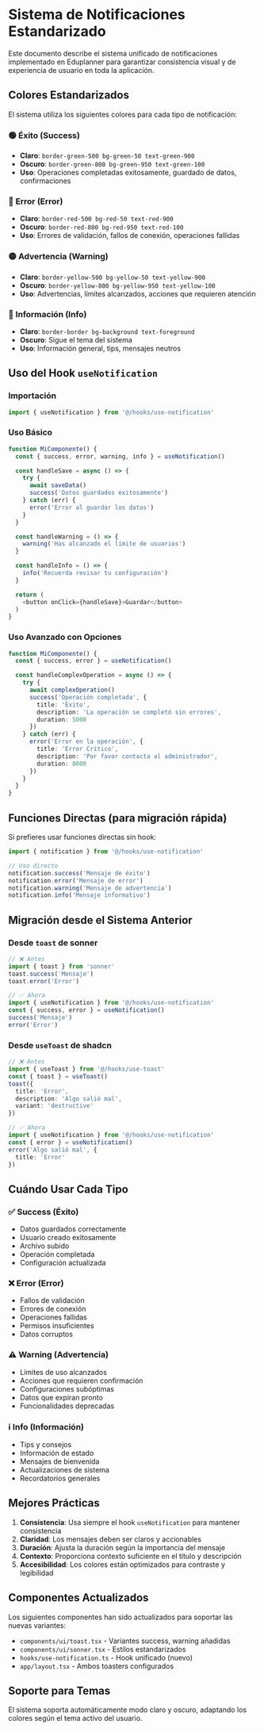 # Sistema de Notificaciones Estandarizado

Este documento describe el sistema unificado de notificaciones implementado en Eduplanner para garantizar consistencia visual y de experiencia de usuario en toda la aplicación.

## Colores Estandarizados

El sistema utiliza los siguientes colores para cada tipo de notificación:

### 🟢 Éxito (Success)
- **Claro**: `border-green-500 bg-green-50 text-green-900`
- **Oscuro**: `border-green-800 bg-green-950 text-green-100`
- **Uso**: Operaciones completadas exitosamente, guardado de datos, confirmaciones

### 🔴 Error (Error)
- **Claro**: `border-red-500 bg-red-50 text-red-900`
- **Oscuro**: `border-red-800 bg-red-950 text-red-100`
- **Uso**: Errores de validación, fallos de conexión, operaciones fallidas

### 🟡 Advertencia (Warning)
- **Claro**: `border-yellow-500 bg-yellow-50 text-yellow-900`
- **Oscuro**: `border-yellow-800 bg-yellow-950 text-yellow-100`
- **Uso**: Advertencias, límites alcanzados, acciones que requieren atención

### 🔵 Información (Info)
- **Claro**: `border-border bg-background text-foreground`
- **Oscuro**: Sigue el tema del sistema
- **Uso**: Información general, tips, mensajes neutros

## Uso del Hook `useNotification`

### Importación
```typescript
import { useNotification } from '@/hooks/use-notification'
```

### Uso Básico
```typescript
function MiComponente() {
  const { success, error, warning, info } = useNotification()

  const handleSave = async () => {
    try {
      await saveData()
      success('Datos guardados exitosamente')
    } catch (err) {
      error('Error al guardar los datos')
    }
  }

  const handleWarning = () => {
    warning('Has alcanzado el límite de usuarios')
  }

  const handleInfo = () => {
    info('Recuerda revisar tu configuración')
  }

  return (
    <button onClick={handleSave}>Guardar</button>
  )
}
```

### Uso Avanzado con Opciones
```typescript
function MiComponente() {
  const { success, error } = useNotification()

  const handleComplexOperation = async () => {
    try {
      await complexOperation()
      success('Operación completada', {
        title: 'Éxito',
        description: 'La operación se completó sin errores',
        duration: 5000
      })
    } catch (err) {
      error('Error en la operación', {
        title: 'Error Crítico',
        description: 'Por favor contacta al administrador',
        duration: 8000
      })
    }
  }
}
```

## Funciones Directas (para migración rápida)

Si prefieres usar funciones directas sin hook:

```typescript
import { notification } from '@/hooks/use-notification'

// Uso directo
notification.success('Mensaje de éxito')
notification.error('Mensaje de error')
notification.warning('Mensaje de advertencia')
notification.info('Mensaje informativo')
```

## Migración desde el Sistema Anterior

### Desde `toast` de sonner
```typescript
// ❌ Antes
import { toast } from 'sonner'
toast.success('Mensaje')
toast.error('Error')

// ✅ Ahora
import { useNotification } from '@/hooks/use-notification'
const { success, error } = useNotification()
success('Mensaje')
error('Error')
```

### Desde `useToast` de shadcn
```typescript
// ❌ Antes
import { useToast } from '@/hooks/use-toast'
const { toast } = useToast()
toast({
  title: 'Error',
  description: 'Algo salió mal',
  variant: 'destructive'
})

// ✅ Ahora
import { useNotification } from '@/hooks/use-notification'
const { error } = useNotification()
error('Algo salió mal', {
  title: 'Error'
})
```

## Cuándo Usar Cada Tipo

### ✅ Success (Éxito)
- Datos guardados correctamente
- Usuario creado exitosamente
- Archivo subido
- Operación completada
- Configuración actualizada

### ❌ Error (Error)
- Fallos de validación
- Errores de conexión
- Operaciones fallidas
- Permisos insuficientes
- Datos corruptos

### ⚠️ Warning (Advertencia)
- Límites de uso alcanzados
- Acciones que requieren confirmación
- Configuraciones subóptimas
- Datos que expiran pronto
- Funcionalidades deprecadas

### ℹ️ Info (Información)
- Tips y consejos
- Información de estado
- Mensajes de bienvenida
- Actualizaciones de sistema
- Recordatorios generales

## Mejores Prácticas

1. **Consistencia**: Usa siempre el hook `useNotification` para mantener consistencia
2. **Claridad**: Los mensajes deben ser claros y accionables
3. **Duración**: Ajusta la duración según la importancia del mensaje
4. **Contexto**: Proporciona contexto suficiente en el título y descripción
5. **Accesibilidad**: Los colores están optimizados para contraste y legibilidad

## Componentes Actualizados

Los siguientes componentes han sido actualizados para soportar las nuevas variantes:

- `components/ui/toast.tsx` - Variantes success, warning añadidas
- `components/ui/sonner.tsx` - Estilos estandarizados
- `hooks/use-notification.ts` - Hook unificado (nuevo)
- `app/layout.tsx` - Ambos toasters configurados

## Soporte para Temas

El sistema soporta automáticamente modo claro y oscuro, adaptando los colores según el tema activo del usuario.